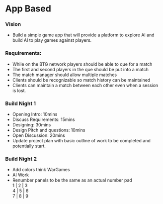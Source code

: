 # App Based

### Vision
- Build a simple game app that will provide a platform to explore AI and build AI to play games against players.

### Requirements:
- While on the BTG network players should be able to que for a match
- The first and second players in the que should be put into a match
- The match manager should allow multiple matches
- Clients should be recognizable so match history can be maintained
- Clients can maintain a match between each other even when a session is lost.

### Build Night 1
- Opening Intro:  10mins  
- Discuss Requirements: 15mins  
- Designing: 30mins  
- Design Pitch and questions: 10mins  
- Open Discussion: 20mins
- Update project plan with basic outline of work to be completed and potentially start.

### Build Night 2
- Add colors think WarGames
- AI Work
- Renumber panels to be the same as an actual number pad  
1 | 2 | 3  
4 | 5 | 6  
7 | 8 | 9  
